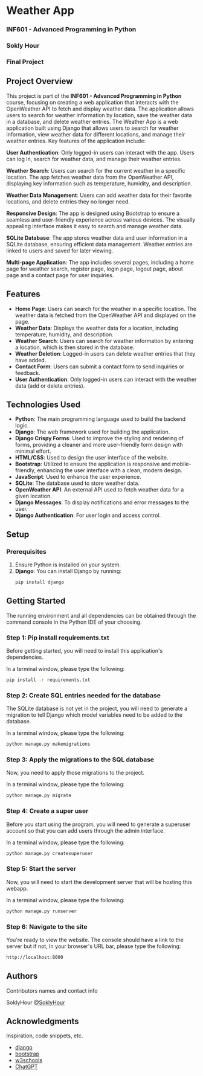 # Weather App

### INF601 - Advanced Programming in Python
### Sokly Hour
### Final Project

## Project Overview

This project is part of the **INF601 - Advanced Programming in Python** course, focusing on creating a web application that interacts with the OpenWeather API to fetch and display weather data. The application allows users to search for weather information by location, save the weather data in a database, and delete weather entries. The Weather App is a web application built using Django that allows users to search for weather information, view weather data for different locations, and manage their weather entries. Key features of the application include:

**User Authentication**: Only logged-in users can interact with the app. Users can log in, search for weather data, and manage their weather entries.

**Weather Search**: Users can search for the current weather in a specific location. The app fetches weather data from the OpenWeather API, displaying key information such as temperature, humidity, and description.

**Weather Data Management**: Users can add weather data for their favorite locations, and delete entries they no longer need.

**Responsive Design**: The app is designed using Bootstrap to ensure a seamless and user-friendly experience across various devices. The visually appealing interface makes it easy to search and manage weather data.

**SQLite Database**: The app stores weather data and user information in a SQLite database, ensuring efficient data management. Weather entries are linked to users and saved for later viewing.

**Multi-page Application**: The app includes several pages, including a home page for weather search, register page, login page, logout page, about page and a contact page for user inquiries.

## Features

- **Home Page**: Users can search for the weather in a specific location. The weather data is fetched from the OpenWeather API and displayed on the page.
- **Weather Data**: Displays the weather data for a location, including temperature, humidity, and description.
- **Weather Search**: Users can search for weather information by entering a location, which is then stored in the database.
- **Weather Deletion**: Logged-in users can delete weather entries that they have added.
- **Contact Form**: Users can submit a contact form to send inquiries or feedback.
- **User Authentication**: Only logged-in users can interact with the weather data (add or delete entries).

## Technologies Used

- **Python**: The main programming language used to build the backend logic.
- **Django**: The web framework used for building the application.
- **Django Crispy Forms**: Used to improve the styling and rendering of forms, providing a cleaner and more user-friendly form design with minimal effort.
- **HTML/CSS**: Used to design the user interface of the website.
- **Bootstrap**: Utilized to ensure the application is responsive and mobile-friendly, enhancing the user interface with a clean, modern design.
- **JavaScript**: Used to enhance the user experience.
- **SQLite**: The database used to store weather data.
- **OpenWeather API**: An external API used to fetch weather data for a given location.
- **Django Messages**: To display notifications and error messages to the user.
- **Django Authentication**: For user login and access control.
 

## Setup

### Prerequisites

1. Ensure Python is installed on your system.
2. **Django**: You can install Django by running:
   ```bash
   pip install django

## Getting Started

The running environment and all dependencies can be obtained through the command console in the Python IDE of your choosing.

### Step 1: Pip install requirements.txt
Before getting started, you will need to install this application's dependencies.

In a terminal window, please type the following:
```bash
pip install -r requirements.txt
```
### Step 2: Create SQL entries needed for the database

The SQLite database is not yet in the project, you will need to generate a migration to tell Django which model variables need to be added to the database.

In a terminal window, please type the following:
```bash
python manage.py makemigrations
```

### Step 3: Apply the migrations to the SQL database
Now, you need to apply those migrations to the project.

In a terminal window, please type the following:
```bash
python manage.py migrate 
```

### Step 4: Create a super user
Before you start using the program, you will need to generate a superuser account so that you can add users through the admin interface.

In a terminal window, please type the following:
```bash
python manage.py createsuperuser 
```

### Step 5: Start the server
Now, you will need to start the development server that will be hosting this webapp.

In a terminal window, please type the following:
```bash
python manage.py runserver
```

### Step 6: Navigate to the site
You're ready to view the website. The console should have a link to the server but if not, In your browser's URL bar, please type the following:
```bash
http://localhost:8000
```

## Authors

Contributors names and contact info

SoklyHour
[@SoklyHour](https://www.linkedin.com/in/soklyhour/)


## Acknowledgments
Inspiration, code snippets, etc.
* [django](https://docs.djangoproject.com/en/5.1/intro/)
* [bootstrap](https://getbootstrap.com/)
* [w3schools]()
* [ChatGPT](https://chatgpt.com/share/674e5c16-4e58-8005-9778-23fc9f076f07)